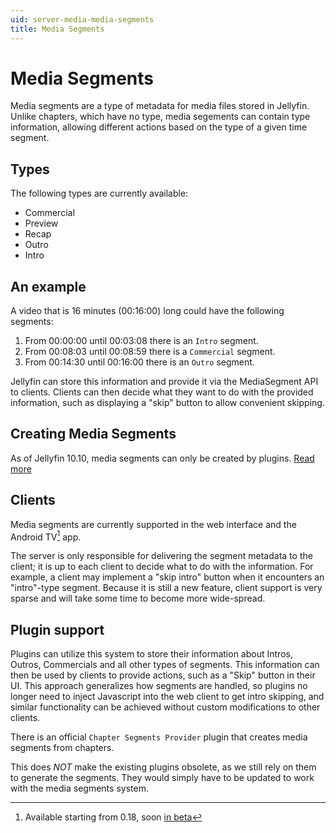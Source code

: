 ```yaml
---
uid: server-media-media-segments
title: Media Segments
---
```


# Media Segments

Media segments are a type of metadata for media files stored in Jellyfin. Unlike chapters, which have no type, media segements can contain type information, allowing different actions based on the type of a given time segment.

## Types

The following types are currently available:

- Commercial
- Preview
- Recap
- Outro
- Intro

## An example

A video that is 16 minutes (00:16:00) long could have the following segments:

1. From 00:00:00 until 00:03:08 there is an `Intro` segment.
2. From 00:08:03 until 00:08:59 there is a `Commercial` segment.
3. From 00:14:30 until 00:16:00 there is an `Outro` segment.

Jellyfin can store this information and provide it via the MediaSegment API to clients. Clients can then decide what they want to do with the provided information, such as displaying a "skip" button to allow convenient skipping.

## Creating Media Segments

As of Jellyfin 10.10, media segments can only be created by plugins. [Read more](#plugin-support)

## Clients

Media segments are currently supported in the web interface and the Android TV[^1] app.

[^1]: Available starting from 0.18, soon [in beta](/posts/android-betas)

The server is only responsible for delivering the segment metadata to the client; it is up to each client to decide what to do with the information. For example, a client may implement a "skip intro" button when it encounters an "intro"-type segment. Because it is still a new feature, client support is very sparse and will take some time to become more wide-spread.

## Plugin support

Plugins can utilize this system to store their information about Intros, Outros, Commercials and all other types of segments. This information can then be used by clients to provide actions, such as a "Skip" button in their UI. This approach generalizes how segments are handled, so plugins no longer need to inject Javascript into the web client to get intro skipping, and similar functionality can be achieved without custom modifications to other clients.

There is an official `Chapter Segments Provider` plugin that creates media segments from chapters.

This does _NOT_ make the existing plugins obsolete, as we still rely on them to generate the segments. They would simply have to be updated to work with the media segments system.
